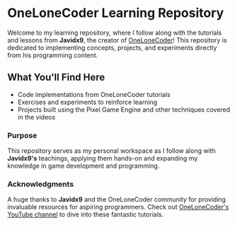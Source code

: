 # OneLoneCoder Learning Repository

Welcome to my learning repository, where I follow along with the tutorials and lessons from **Javidx9**, the creator of [OneLoneCoder](https://www.youtube.com/c/OneLoneCoder)! This repository is dedicated to implementing concepts, projects, and experiments directly from his programming content.

## What You'll Find Here

- Code implementations from OneLoneCoder tutorials
- Exercises and experiments to reinforce learning
- Projects built using the Pixel Game Engine and other techniques covered in the videos

### **Purpose**
This repository serves as my personal workspace as I follow along with **Javidx9's** teachings, applying them hands-on and expanding my knowledge in game development and programming.

### **Acknowledgments**
A huge thanks to **Javidx9** and the OneLoneCoder community for providing invaluable resources for aspiring programmers. Check out [OneLoneCoder's YouTube channel](https://www.youtube.com/c/OneLoneCoder) to dive into these fantastic tutorials.
